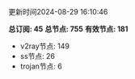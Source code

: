 更新时间2024-08-29 16:10:46

**总订阅: 45**
**总节点: 755**
**有效节点: 181**
- v2ray节点: 149
- ss节点: 26
- trojan节点: 6
